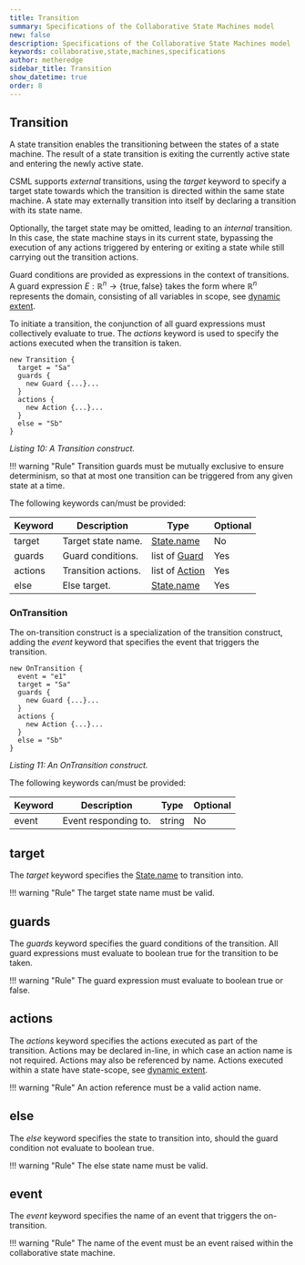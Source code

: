 ```yaml
---
title: Transition
summary: Specifications of the Collaborative State Machines model
new: false
description: Specifications of the Collaborative State Machines model
keywords: collaborative,state,machines,specifications
author: metheredge
sidebar_title: Transition
show_datetime: true
order: 8
---
```


## Transition

A state transition enables the transitioning between the states of a state machine. The result of a state 
transition is exiting the currently active state and entering the newly active state.

CSML supports _external_ transitions, using the _target_ keyword to specify a target state towards which the
transition is directed within the same state machine. A state may externally transition into itself by
declaring a transition with its state name.

Optionally, the target state may be omitted, leading to an _internal_ transition. In this case, the state
machine stays in its current state, bypassing the execution of any actions triggered by entering or exiting a
state while still carrying out the transition actions.

Guard conditions are provided as expressions in the context of transitions. A guard expression
$E : \mathbb{R}^n \to \{\text{true}, \text{false}\}$ takes the form where $\mathbb{R}^n$ represents the
domain, consisting of all variables in scope, see [dynamic extent](data-model.md).

To initiate a transition, the conjunction of all guard expressions must collectively evaluate to true. The
_actions_ keyword is used to specify the actions executed when the transition is taken.

```pkl
new Transition {
  target = "Sa"
  guards {
    new Guard {...}...
  }
  actions {
    new Action {...}...
  }
  else = "Sb"
}
```
_Listing 10: A Transition construct._

!!! warning "Rule"
    Transition guards must be mutually exclusive to ensure determinism, so that at most one transition can be 
    triggered from any given state at a time.

The following keywords can/must be provided:

| **Keyword** | **Description**     | **Type**                    | **Optional** |
| ----------- | ------------------- |-----------------------------| ------------ |
| target      | Target state name.  | [State.name](state.md)   | No           |
| guards      | Guard conditions.   | list of [Guard](guard.md)     | Yes          |
| actions     | Transition actions. | list of [Action](action.md)   | Yes          |
| else        | Else target.        | [State.name](state.md)   | Yes          |

### OnTransition

The on-transition construct is a specialization of the transition construct, adding the _event_ keyword that
specifies the event that triggers the transition.

```pkl
new OnTransition {
  event = "e1"
  target = "Sa"
  guards {
    new Guard {...}...
  }
  actions {
    new Action {...}...
  }
  else = "Sb"
}
```
_Listing 11: An OnTransition construct._

The following keywords can/must be provided:

| **Keyword** | **Description**      | **Type** | **Optional** |
| ----------- | -------------------- | -------- | ------------ |
| event       | Event responding to. | string   | No           |

## target

The _target_ keyword specifies the [State.name](state.md) to transition into.

!!! warning "Rule"
    The target state name must be valid.

## guards

The _guards_ keyword specifies the guard conditions of the transition. All guard expressions must evaluate to
boolean true for the transition to be taken.

!!! warning "Rule"
    The guard expression must evaluate to boolean true or false.

## actions

The _actions_ keyword specifies the actions executed as part of the transition. Actions may be declared
in-line, in which case an action name is not required. Actions may also be referenced by name. Actions
executed within a state have state-scope, see [dynamic extent](data-model.md).

!!! warning "Rule"
    An action reference must be a valid action name.

## else

The _else_ keyword specifies the state to transition into, should the guard condition not evaluate to boolean
true.

!!! warning "Rule"
    The else state name must be valid.

## event

The _event_ keyword specifies the name of an event that triggers the on-transition.

!!! warning "Rule"
    The name of the event must be an event raised within the collaborative state machine.